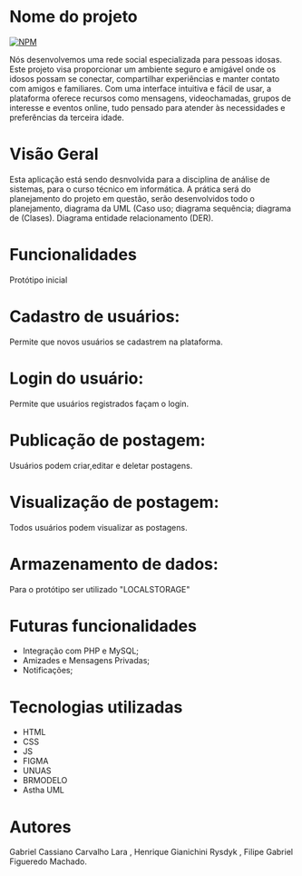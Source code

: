 # Nome do projeto
[![NPM](https://img.shields.io/npm/l/react)](https://github.com/devsuperior/sds1-wmazoni/blob/master/LICENSE) 

Nós desenvolvemos uma rede social especializada para pessoas idosas. Este projeto visa proporcionar um ambiente seguro e amigável onde os idosos possam se conectar, compartilhar experiências e manter contato com amigos e familiares. Com uma interface intuitiva e fácil de usar, a plataforma oferece recursos como mensagens, videochamadas, grupos de interesse e eventos online, tudo pensado para atender às necessidades e preferências da terceira idade.

# Visão Geral

Esta aplicação está sendo desnvolvida para a disciplina de análise de sistemas, para o curso técnico em informática. A prática será do planejamento do projeto em questão, serão desenvolvidos todo o planejamento, diagrama da UML (Caso uso; diagrama sequência; diagrama de (Clases). Diagrama entidade relacionamento (DER).

# Funcionalidades

Protótipo inicial 

# Cadastro de usuários: 

Permite que novos usuários se cadastrem na plataforma.

# Login do usuário:

Permite que usuários registrados façam o login.

# Publicação de postagem:

Usuários podem criar,editar e deletar postagens.

# Visualização de postagem:

Todos usuários podem visualizar as postagens.

# Armazenamento de dados:

Para o protótipo ser utilizado "LOCALSTORAGE"

# Futuras funcionalidades

* Integração com PHP e MySQL;
* Amizades e Mensagens Privadas; 
* Notificações;


# Tecnologias utilizadas

- HTML
- CSS
- JS
- FIGMA
- UNUAS
- BRMODELO
- Astha UML

# Autores 

Gabriel Cassiano Carvalho Lara , Henrique Gianichini Rysdyk , Filipe Gabriel Figueredo Machado.
